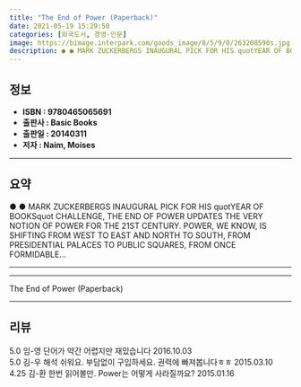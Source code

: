 ```yaml
---
title: "The End of Power (Paperback)"
date: 2021-05-19 15:29:50
categories: [외국도서, 경영-인문]
image: https://bimage.interpark.com/goods_image/8/5/9/0/263208590s.jpg
description: ● ● MARK ZUCKERBERGS INAUGURAL PICK FOR HIS quotYEAR OF BOOKSquot CHALLENGE, THE END OF POWER UPDATES THE VERY NOTION OF POWER FOR THE 21ST CENTURY. POWER, WE
---
```


## **정보**

- **ISBN : 9780465065691**
- **출판사 : Basic Books**
- **출판일 : 20140311**
- **저자 : Naim, Moises**

------



## **요약**

●  ●  MARK ZUCKERBERGS INAUGURAL PICK FOR HIS quotYEAR OF BOOKSquot CHALLENGE, THE END OF POWER UPDATES THE VERY NOTION OF POWER FOR THE 21ST CENTURY. POWER, WE KNOW, IS SHIFTING FROM WEST TO EAST AND NORTH TO SOUTH, FROM PRESIDENTIAL PALACES TO PUBLIC SQUARES, FROM ONCE FORMIDABLE... 

------



------


The End of Power (Paperback) 

------


## **리뷰** 

5.0 임-영 단어가 약간 어렵지만 재밌습니다 2016.10.03 <br/>5.0 김-우 해석 쉬워요. 부담없이 구입하세요. 권력에 빠져봅니다ㅎㅎ 2015.03.10 <br/>4.25 김-환 한번 읽어볼만.  Power는 어떻게 사라질까요? 2015.01.16 <br/>